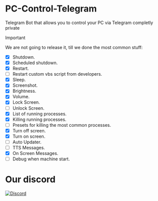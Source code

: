 # PC-Control-Telegram
Telegram Bot that allows you to control your PC via Telegram completly private

> [!IMPORTANT]
> We are not going to release it, till we done the most common stuff:
> - [x] Shutdown.
> - [x] Scheduled shutdown.
> - [x] Restart.
> - [ ] Restart custom vbs script from developers.
> - [x] Sleep.
> - [x] Screenshot.
> - [x] Brightness.
> - [x] Volume.
> - [x] Lock Screen.
> - [ ] Unlock Screen.
> - [x] List of running processes.
> - [x] Killing running processes.
> - [ ] Presets for killing the most common processes.
> - [x] Turn off screen.
> - [x] Turn on screen.
> - [ ] Auto Updater.
> - [ ] TTS Messages.
> - [x] On Screen Messages.
> - [ ] Debug when machine start.

# Our discord
[![Discord](https://img.shields.io/discord/1105322344253235291?color=green%20&label=Discord&logo=discord&style=plastic)](https://discord.gg/7YcpGBYAYy)   
